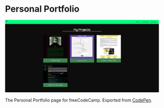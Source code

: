 # Personal Portfolio

![Personal Portfolio screenshot](https://raw.githubusercontent.com/emTr0/cdn/master/personal-portfolio-webpage.png)

The Personal Portfolio page for freeCodeCamp. Exported from [CodePen](https://codepen.io/emTr0/full/xoqzgp).
